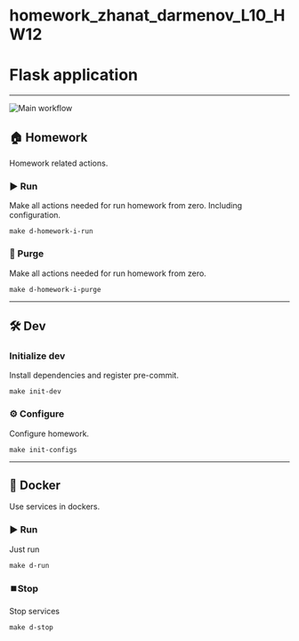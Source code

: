 # homework_zhanat_darmenov_L10_HW12


# Flask application

---
![Main workflow](https://github.com/hillel-i-python-pro-i-2023-06-23/homework_zhanat_darmenov_L10_HW12/tree/Pull_Request_L12_HW18_requirements/actions/workflows/main-workflow.yml/badge.svg)

## 🏠 Homework

Homework related actions.


### ▶️ Run

Make all actions needed for run homework from zero. Including configuration.

```shell
make d-homework-i-run
```

### 🚮 Purge

Make all actions needed for run homework from zero.

```shell
make d-homework-i-purge
```

---

## 🛠️ Dev

### Initialize dev

Install dependencies and register pre-commit.

```shell
make init-dev
```

### ⚙️ Configure

Configure homework.

```shell
make init-configs
```

---

## 🐳 Docker

Use services in dockers.

### ▶️ Run

Just run

```shell
make d-run
```

### ⏹️Stop

Stop services

```shell
make d-stop
```
